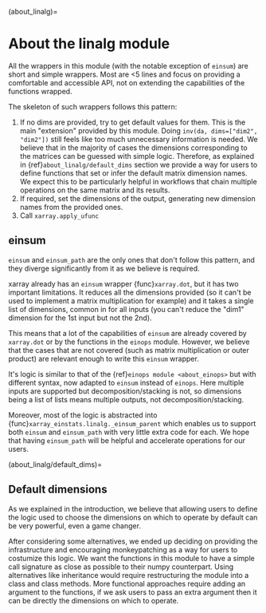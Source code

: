 (about_linalg)=
# About the linalg module
All the wrappers in this module (with the notable exception of `einsum`) are
short and simple wrappers. Most are <5 lines and focus on providing a
comfortable and accessible API, not on extending the capabilities of the
functions wrapped.

The skeleton of such wrappers follows this pattern:
1. If no dims are provided, try to get default values for them. This is the main "extension"
   provided by this module. Doing `inv(da, dims=["dim2", "dim2"])` still feels like
   too much unnecessary information is needed. We believe that in the majority of cases
   the dimensions corresponding to the matrices can be guessed with simple logic.
   Therefore, as explained in {ref}`about_linalg/default_dims` section we provide a way
   for users to define functions that set or infer the default matrix dimension names.
   We expect this to be particularly helpful in workflows that chain multiple
   operations on the same matrix and its results.
2. If required, set the dimensions of the output, generating new dimension names
   from the provided ones.
3. Call `xarray.apply_ufunc`

## einsum
`einsum` and `einsum_path` are the only ones that don't follow this pattern, and
they diverge significantly from it as we believe is required.

xarray already has an `einsum` wrapper {func}`xarray.dot`, but it has two important
limitations. It reduces all the dimensions provided (so it can't be used to
implement a matrix multiplication for example) and it takes a single list of dimensions,
common in for all inputs (you can't reduce the "dim1" dimension for the 1st input but not the 2nd).

This means that a lot of the capabilities of `einsum` are already covered by `xarray.dot` or
by the functions in the `einops` module. However, we believe that the cases that
are not covered (such as matrix multiplication or outer product)
are relevant enough to write this `einsum` wrapper.

It's logic is similar to that of the {ref}`einops module <about_einops>` but with different
syntax, now adapted to `einsum` instead of `einops`. Here multiple inputs are supported
but decomposition/stacking is not, so dimensions being a list of lists means multiple outputs,
not decomposition/stacking.

Moreover, most of the logic is abstracted into {func}`xarray_einstats.linalg._einsum_parent`
which enables us to support both `einsum` and `einsum_path` with very little extra code for
each. We hope that having `einsum_path` will be helpful and accelerate operations
for our users.

(about_linalg/default_dims)=
## Default dimensions
As we explained in the introduction, we believe that allowing users to define the logic
used to choose the dimensions on which to operate by default can be very powerful,
even a game changer.

After considering some alternatives, we ended up deciding on providing the infrastructure
and encouraging monkeypatching as a way for users to costumize this logic. We want
the functions in this module to have a simple call signature as close as possible
to their numpy counterpart. Using alternatives like inheritance would require restructuring
the module into a class and class methods. More functional approaches require
adding an argument to the functions, if we ask users to pass an extra argument then
it can be directly the dimensions on which to operate.
